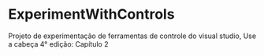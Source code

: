 # ExperimentWithControls
Projeto de experimentação de ferramentas de controle do visual studio, Use a cabeça 4° edição: Capítulo 2